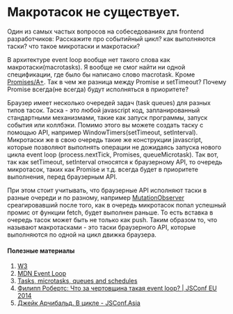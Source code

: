 # Макротасок не существует.

Один из самых частых вопросов на собеседованиях для frontend разработчиков: Расскажите про событийный цикл? как выполняются таски? что такое микротаски и макротаски?

В архитектуре event loop вообще нет такого слова как макротаски(macrotasks). Я вообще не смог найти ни одной спецификации, где было бы написано слово macrotask. Кроме [Promises/A+](https://promisesaplus.com/). Так в чем же разница между Promise и setTimeout? Почему Promise всегда(не всегда) будут исполняться в приоритете?

Браузер имеет несколько очередей задач (task queues) для разных типов тасок. Таска - это любой javascript код, запланированный стандартными механизмами, такие как запуск программы, запуск события или коллбэки. Помимо этого вы можете создать таску с помощью API, например WindowTimers(setTimeout, setInterval). Микротаски же в свою очередь такие же конструкции javascript, которые позволяют выполнять операции не дожидаясь запуска нового цикла event loop (process.nextTick, Promises, queueMicrotask). Так вот, так как setTimeout, setInterval относятся к браузерному API, то очередь микротасок, таких как Promise и т.д. всегда будет в приоритете выполнения, перед браузерным API.

При этом стоит учитывать, что браузерные API исполняют таски в разные очереди и по разному, например [MutationObserver](https://developer.mozilla.org/en-US/docs/Web/API/MutationObserver) среагировавший после того, как в очередь микротасок попал успешный промис от функции fetch, будет выполнен раньше. То есть вставка в очередь тасок может быть не только как push. Таким образом то, что называют макротасками - это таски браузерного API, которые выполняются по одной на цикл движка браузера.

#### Полезные материалы
1. [W3](https://www.w3.org/TR/2011/WD-html5-20110525/webappapis.html#task-queue)
2. [MDN Event Loop](https://developer.mozilla.org/en-US/docs/Web/JavaScript/EventLoop)
3. [Tasks, microtasks, queues and schedules](https://jakearchibald.com/2015/tasks-microtasks-queues-and-schedules/)
4. [Филипп Робертс: Что за чертовщина такая event loop? | JSConf EU 2014](https://www.youtube.com/watch?v=8aGhZQkoFbQ)
5. [Джейк Арчибальд. В цикле - JSConf.Asia](https://www.youtube.com/watch?v=cCOL7MC4Pl0)